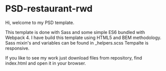 # PSD-restaurant-rwd

Hi, welcome to my PSD template.

This template is done with Sass and some simple ES6 bundled with Webpack 4.
I have build this template using HTML5 and BEM methodology. 
Sass mixin's and variables can be found in _helpers.scss
Tempalte is responsive.

If you like to see my work just download files from repository, find index.html
and open it in your browser.


